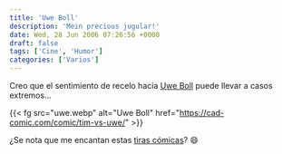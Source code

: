 ```yaml
---
title: 'Uwe Boll'
description: 'Mein precious jugular!'
date: Wed, 28 Jun 2006 07:26:56 +0000
draft: false
tags: ['Cine', 'Humor']
categories: ['Varios']
---
```


Creo que el sentimiento de recelo hacia [Uwe Boll](http://www.imdb.com/name/nm0093051/) puede llevar a casos extremos...

{{< fg src="uwe.webp" alt="Uwe Boll" href="https://cad-comic.com/comic/tim-vs-uwe/" >}}

¿Se nota que me encantan estas [tiras cómicas](https://www.cad-comic.com/)? :smile: